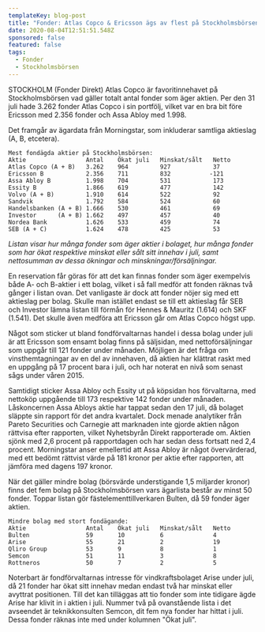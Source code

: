 ```yaml
---
templateKey: blog-post
title: "Fonder: Atlas Copco & Ericsson ägs av flest på Stockholmsbörsen"
date: 2020-08-04T12:51:51.548Z
sponsored: false
featured: false
tags:
  - Fonder
  - Stockholmsbörsen
---
```

STOCKHOLM (Fonder Direkt) Atlas Copco är favoritinnehavet på Stockholmsbörsen vad gäller totalt antal fonder som äger aktien. Per den 31 juli hade 3.262 fonder Atlas Copco i sin portfölj, vilket var en bra bit före Ericsson med 2.356 fonder och Assa Abloy med 1.998.

Det framgår av ägardata från Morningstar, som inkluderar samtliga aktieslag (A, B, etcetera).

```
Mest fondägda aktier på Stockholmsbörsen:
Aktie                 Antal    Ökat juli   Minskat/sålt   Netto 
Atlas Copco (A + B)   3.262    964         927            37    
Ericsson B            2.356    711         832           -121   
Assa Abloy B          1.998    704         531            173   
Essity B              1.866    619         477            142   
Volvo (A + B)         1.910    614         522            92    
Sandvik               1.792    584         524            60    
Handelsbanken (A + B) 1.666    530         461            69    
Investor      (A + B) 1.662    497         457            40    
Nordea Bank           1.626    533         459            74    
SEB (A + C)           1.624    478         425            53    
```

*Listan visar hur många fonder som äger aktier i bolaget, hur många fonder som har ökat respektive minskat eller sålt sitt innehav i juli, samt nettosumman av dessa ökningar och minskningar/försäljningar.*

En reservation får göras för att det kan finnas fonder som äger exempelvis både A- och B-aktier i ett bolag, vilket i så fall medför att fonden räknas två gånger i listan ovan. Det vanligaste är dock att fonder nöjer sig med ett aktieslag per bolag. Skulle man istället endast se till ett aktieslag får SEB och Investor lämna listan till förmån för Hennes & Mauritz (1.614) och SKF (1.541). Det skulle även medföra att Ericsson går om Atlas Copco högst upp.

Något som sticker ut bland fondförvaltarnas handel i dessa bolag under juli är att Ericsson som ensamt bolag finns på säljsidan, med nettoförsäljningar som uppgår till 121 fonder under månaden. Möjligen är det fråga om vinsthemtagningar av en del av innehaven, då aktien har klättrat raskt med en uppgång på 17 procent bara i juli, och har noterat en nivå som senast sågs under våren 2015.

Samtidigt sticker Assa Abloy och Essity ut på köpsidan hos förvaltarna, med nettoköp uppgående till 173 respektive 142 fonder under månaden. Låskoncernen Assa Abloys aktie har tappat sedan den 17 juli, då bolaget släppte sin rapport för det andra kvartalet. Dock menade analytiker från Pareto Securities och Carnegie att marknaden inte gjorde aktien någon rättvisa efter rapporten, vilket Nyhetsbyrån Direkt rapporterade om. Aktien sjönk med 2,6 procent på rapportdagen och har sedan dess fortsatt ned 2,4 procent. Morningstar anser emellertid att Assa Abloy är något övervärderad, med ett bedömt rättvist värde på 181 kronor per aktie efter rapporten, att jämföra med dagens 197 kronor.

När det gäller mindre bolag (börsvärde understigande 1,5 miljarder kronor) finns det fem bolag på Stockholmsbörsen vars ägarlista består av minst 50 fonder. Toppar listan gör fästelementtillverkaren Bulten, då 59 fonder äger aktien.

```
Mindre bolag med stort fondägande:
Aktie                 Antal    Ökat juli   Minskat/sålt   Netto
Bulten                59       10          6              4    
Arise                 55       21          2              19   
Qliro Group           53       9           8              1    
Semcon                51       11          3              8    
Rottneros             50       7           2              5    
```

Noterbart är fondförvaltarnas intresse för vindkraftsbolaget Arise under juli, då 21 fonder har ökat sitt innehav medan endast två har minskat eller avyttrat positionen. Till det kan tilläggas att tio fonder som inte tidigare ägde Arise har klivit in i aktien i juli. Nummer två på ovanstående lista i det avseendet är teknikkonsulten Semcon, dit fem nya fonder har hittat i juli. Dessa fonder räknas inte med under kolumnen "Ökat juli".